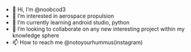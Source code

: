 - 👋 Hi, I’m @noobcod3
- 👀 I’m interested in aerospace propulsion
- 🌱 I’m currently learning android studio, python
- 💞️ I’m looking to collaborate on any new interesting project within my knowledge sphere
- 📫 How to reach me @notoyourhummus(instagram)

<!---
noobcod3/noobcod3 is a ✨ special ✨ repository because its `README.md` (this file) appears on your GitHub profile.
You can click the Preview link to take a look at your changes.
--->
